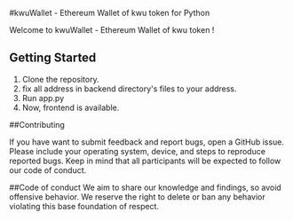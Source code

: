 #kwuWallet - Ethereum Wallet of kwu token for Python

Welcome to kwuWallet - Ethereum Wallet of kwu token !
## Getting Started

1. Clone the repository.
1. fix all address in backend directory's files to your address.
1. Run app.py
1. Now, frontend is available.


##Contributing

If you have want to submit feedback and report bugs, open a GitHub issue.
Please include your operating system, device, and steps to reproduce
reported bugs.
Keep in mind that all participants will be expected to follow our
code of conduct.

##Code of conduct
We aim to share our knowledge and findings, so avoid offensive behavior.
We reserve the right to delete or ban any behavior violating this base
foundation of respect.
